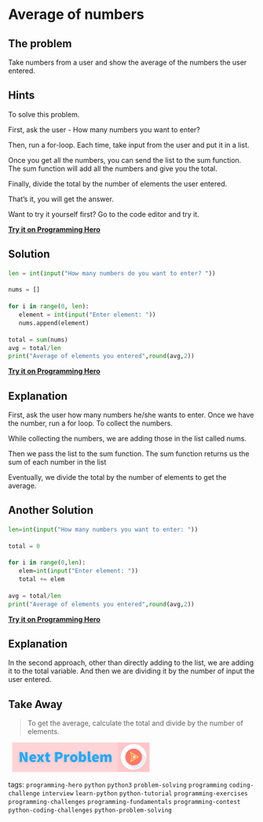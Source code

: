 
# Average of numbers

## The problem
Take numbers from a user and show the average of the numbers the user entered. 

## Hints
To solve this problem. 
 
First, ask the user - How many numbers you want to enter?

Then, run a for-loop. Each time, take input from the user and put it in a list. 

Once you get all the numbers, you can send the list to the sum function. The sum function will add all the numbers and give you the total. 

Finally, divide the total by the number of elements the user entered. 

That’s it, you will get the answer. 

Want to try it yourself first? Go to the code editor and try it.

**[Try it on Programming Hero](https://play.google.com/store/apps/details?id=com.learnprogramming.codecamp)**


## Solution
```python
len = int(input("How many numbers do you want to enter? "))
 
nums = []
 
for i in range(0, len):
   element = int(input("Enter element: "))
   nums.append(element)
 
total = sum(nums)
avg = total/len
print("Average of elements you entered",round(avg,2))
```

**[Try it on Programming Hero](https://play.google.com/store/apps/details?id=com.learnprogramming.codecamp)**

## Explanation
First, ask the user how many numbers he/she wants to enter. Once we have the number, run a for loop. To collect the numbers. 

While collecting the numbers, we are adding those in the list called nums.

Then we pass the list to the sum function. The sum function returns us the sum of each number in the list

Eventually, we divide the total by the number of elements to get the average.

## Another Solution
```python
len=int(input("How many numbers you want to enter: "))
 
total = 0
 
for i in range(0,len):
   elem=int(input("Enter element: "))
   total += elem
 
avg = total/len
print("Average of elements you entered",round(avg,2))
```
**[Try it on Programming Hero](https://play.google.com/store/apps/details?id=com.learnprogramming.codecamp)**

## Explanation
In the second approach, other than directly adding to the list, we are adding it to the total variable. And then we are dividing it by the number of input the user entered. 

## Take Away
> To get the average, calculate the total and divide by the number of elements.

&nbsp;
[![Next Page](../assets/next-button.png)](Divisible-by-3-and-5.md)
&nbsp;

tags:  `programming-hero`  `python`  `python3`  `problem-solving`  `programming`  `coding-challenge`  `interview`  `learn-python`  `python-tutorial`  `programming-exercises`  `programming-challenges`  `programming-fundamentals`  `programming-contest`  `python-coding-challenges`  `python-problem-solving` 